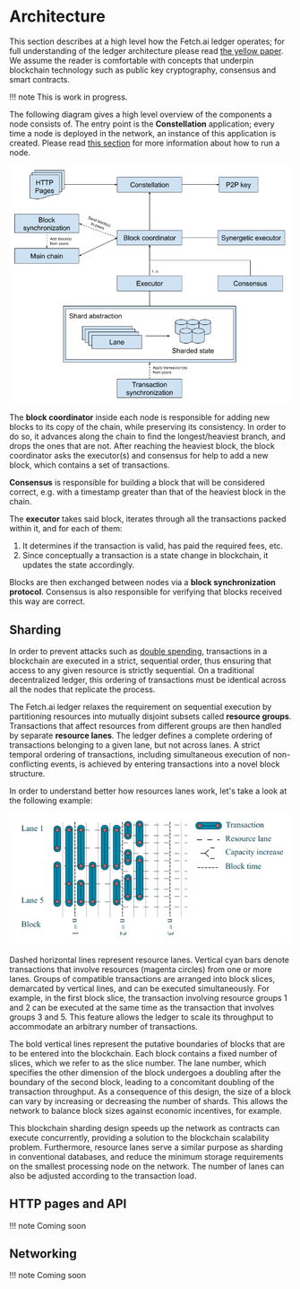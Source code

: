 # Architecture

This section describes at a high level how the Fetch.ai ledger operates; for full understanding of the ledger architecture please read [the yellow paper](https://fetch.ai/wp-content/uploads/2019/10/Fetch.AI-Ledger-Yellow-Paper.pdf). We assume the reader is comfortable with concepts that underpin blockchain technology such as public key cryptography, consensus and smart contracts.

!!! note
    This is work in progress.

The following diagram gives a high level overview of the components a node consists of. The entry point is the __Constellation__ application; every time a node is deployed in the network, an instance of this application is created. Please read [this section](running-a-constellation.md) for more information about how to run a node.

![Fetch.ai Ledger architecture high level view](img/architecture.png)

The __block coordinator__ inside each node is responsible for adding new blocks to its copy of the chain, while preserving its consistency. In order to do so, it advances along the chain to find the longest/heaviest branch, and drops the ones that are not. After reaching the heaviest block, the block coordinator asks the executor(s) and consensus for help to add a new block, which contains a set of transactions.

__Consensus__ is responsible for building a block that will be considered correct, e.g. with a timestamp greater than that of the heaviest block in the chain.

The __executor__ takes said block, iterates through all the transactions packed within it, and for each of them:

1. It determines if the transaction is valid, has paid the required fees, etc.
2. Since conceptually a transaction is a state change in blockchain, it updates the state accordingly.

Blocks are then exchanged between nodes via a __block synchronization protocol__. Consensus is also responsible for verifying that blocks received this way are correct.


## Sharding

In order to prevent attacks such as [double spending](https://en.wikipedia.org/wiki/Double-spending), transactions in a blockchain are executed in a strict, sequential order, thus ensuring that access to any given resource is strictly sequential. On a traditional decentralized ledger, this ordering of transactions must be identical across all the nodes that replicate the process.

The Fetch.ai ledger relaxes the requirement on sequential execution by partitioning resources into mutually disjoint subsets called __resource groups__. Transactions that affect resources from different groups are then handled by separate __resource lanes__. The ledger defines a complete ordering of transactions belonging to a given lane, but not across lanes. A strict temporal ordering of transactions, including simultaneous execution of non-conflicting events, is achieved by entering transactions into a novel block structure.

In order to understand better how resources lanes work, let's take a look at the following example:

![Example of sharding with parallel lanes](img/sharding-lanes.png)

Dashed horizontal lines represent resource lanes. Vertical cyan bars denote transactions that involve resources (magenta circles) from one or more lanes. Groups of compatible transactions are arranged into block slices, demarcated by vertical lines, and can be executed simultaneously. For example, in the first block slice, the transaction involving resource groups 1 and 2 can be executed at the same time as the transaction that involves groups 3 and 5. This feature allows the ledger to scale its throughput to accommodate an arbitrary number of transactions.

The bold vertical lines represent the putative boundaries of blocks that are to be entered into the blockchain. Each block contains a fixed number of slices, which we refer to as the slice number. The lane number, which specifies the other dimension of the block undergoes a doubling after the boundary of the second block, leading to a concomitant doubling of the transaction throughput. As a consequence of this design, the size of a block can vary by increasing or decreasing the number of shards. This allows the network to balance block sizes against economic incentives, for example.

This blockchain sharding design speeds up the network as contracts can execute concurrently, providing a solution to the blockchain scalability problem. Furthermore, resource lanes serve a similar purpose as sharding in conventional databases, and reduce the minimum storage requirements on the smallest processing node on the network. The number of lanes can also be adjusted according to the transaction load.


## HTTP pages and API

!!! note
    Coming soon


## Networking

!!! note
    Coming soon

<br/>
